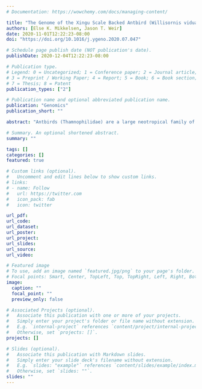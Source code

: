 ```yaml
---
# Documentation: https://wowchemy.com/docs/managing-content/

title: "The Genome of the Xingu Scale Backed Antbird (Willisornis vidua nigrigula) Reveals Lineage Specific Adaptations"
authors: [Else K. Mikkelsen, Jason T. Weir]
date: 2020-11-01T12:22:23-08:00
doi: "https://doi.org/10.1016/j.ygeno.2020.07.047"

# Schedule page publish date (NOT publication's date).
publishDate: 2020-12-04T12:22:23-08:00

# Publication type.
# Legend: 0 = Uncategorized; 1 = Conference paper; 2 = Journal article;
# 3 = Preprint / Working Paper; 4 = Report; 5 = Book; 6 = Book section;
# 7 = Thesis; 8 = Patent
publication_types: ["2"]

# Publication name and optional abbreviated publication name.
publication: "Genomics"
publication_short: ""

abstract: "Antbirds (Thamnophilidae) are a large neotropical family of passerine bird renowned for the ant-following foraging strategies of several members of this clade. The high diversity of antbirds provides ample opportunity for speciation studies, however these studies can be hindered by the lack of an annotated antbird reference genome. In this study, we produced a high-quality annotated reference genome for the Xingu Scale-backed Antbird (*Willisornis vidua nigrigula*) using 10X Genomics Chromium linked-reads technology. The assembly is 1.09 Gb, with a scaffold N50 of 12.1 Mb and 17,475 annotated protein coding genes. We compare the proteome of *W. v. nigrigula* to several other passerines, and produce annotations for two additional antbird genomes in order to identify genes under lineage-specific positive selection and gene families with evidence for significant expansions in antbirds. Several of these genes have functions potentially related to the lineage-specific traits of antbirds, including adaptations for thermoregulation in a humid tropical environment."

# Summary. An optional shortened abstract.
summary: ""

tags: []
categories: []
featured: true

# Custom links (optional).
#   Uncomment and edit lines below to show custom links.
# links:
# - name: Follow
#   url: https://twitter.com
#   icon_pack: fab
#   icon: twitter

url_pdf:
url_code:
url_dataset:
url_poster:
url_project:
url_slides:
url_source:
url_video:

# Featured image
# To use, add an image named `featured.jpg/png` to your page's folder. 
# Focal points: Smart, Center, TopLeft, Top, TopRight, Left, Right, BottomLeft, Bottom, BottomRight.
image:
  caption: ""
  focal_point: ""
  preview_only: false

# Associated Projects (optional).
#   Associate this publication with one or more of your projects.
#   Simply enter your project's folder or file name without extension.
#   E.g. `internal-project` references `content/project/internal-project/index.md`.
#   Otherwise, set `projects: []`.
projects: []

# Slides (optional).
#   Associate this publication with Markdown slides.
#   Simply enter your slide deck's filename without extension.
#   E.g. `slides: "example"` references `content/slides/example/index.md`.
#   Otherwise, set `slides: ""`.
slides: ""
---
```

